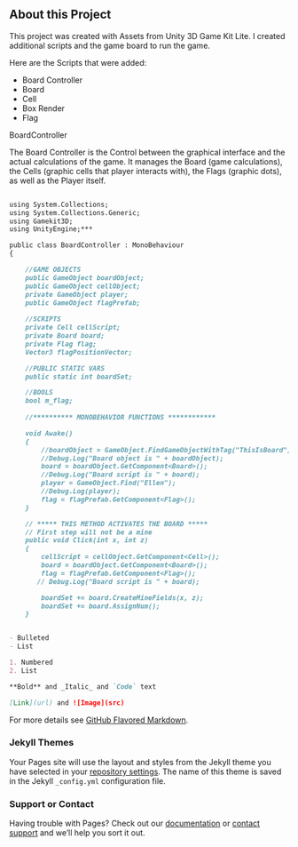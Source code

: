 ## About this Project

This project was created with Assets from Unity 3D Game Kit Lite. I created additional scripts and the game board to run the game.

Here are the Scripts that were added:

- Board Controller
- Board
- Cell
- Box Render
- Flag


BoardController

The Board Controller is the Control between the graphical interface and the actual calculations of the game. It manages the Board (game calculations), the Cells (graphic cells that player interacts with), the Flags (graphic dots), as well as the Player itself.

```markdown

using System.Collections;
using System.Collections.Generic;
using Gamekit3D;
using UnityEngine;***

public class BoardController : MonoBehaviour
{

    //GAME OBJECTS
    public GameObject boardObject;
    public GameObject cellObject;
    private GameObject player;
    public GameObject flagPrefab;
    
    //SCRIPTS
    private Cell cellScript;
    private Board board;
    private Flag flag;
    Vector3 flagPositionVector;

    //PUBLIC STATIC VARS
    public static int boardSet;

    //BOOLS
    bool m_flag;
    
    //********** MONOBEHAVIOR FUNCTIONS ************

    void Awake()
    {
        //boardObject = GameObject.FindGameObjectWithTag("ThisIsBoard");
        //Debug.Log("Board object is " + boardObject);
        board = boardObject.GetComponent<Board>();
        //Debug.Log("Board script is " + board);
        player = GameObject.Find("Ellen");
        //Debug.Log(player);
        flag = flagPrefab.GetComponent<Flag>();
    }

    // ***** THIS METHOD ACTIVATES THE BOARD *****
    // First step will not be a mine 
    public void Click(int x, int z)
    {
        cellScript = cellObject.GetComponent<Cell>();
        board = boardObject.GetComponent<Board>();
        flag = flagPrefab.GetComponent<Flag>();
       // Debug.Log("Board script is " + board);

        boardSet += board.CreateMineFields(x, z);
        boardSet += board.AssignNum();
    }


- Bulleted
- List

1. Numbered
2. List

**Bold** and _Italic_ and `Code` text

[Link](url) and ![Image](src)
```

For more details see [GitHub Flavored Markdown](https://guides.github.com/features/mastering-markdown/).

### Jekyll Themes

Your Pages site will use the layout and styles from the Jekyll theme you have selected in your [repository settings](https://github.com/ganzabeans/Minesweeper-3D/settings). The name of this theme is saved in the Jekyll `_config.yml` configuration file.

### Support or Contact

Having trouble with Pages? Check out our [documentation](https://help.github.com/categories/github-pages-basics/) or [contact support](https://github.com/contact) and we’ll help you sort it out.
